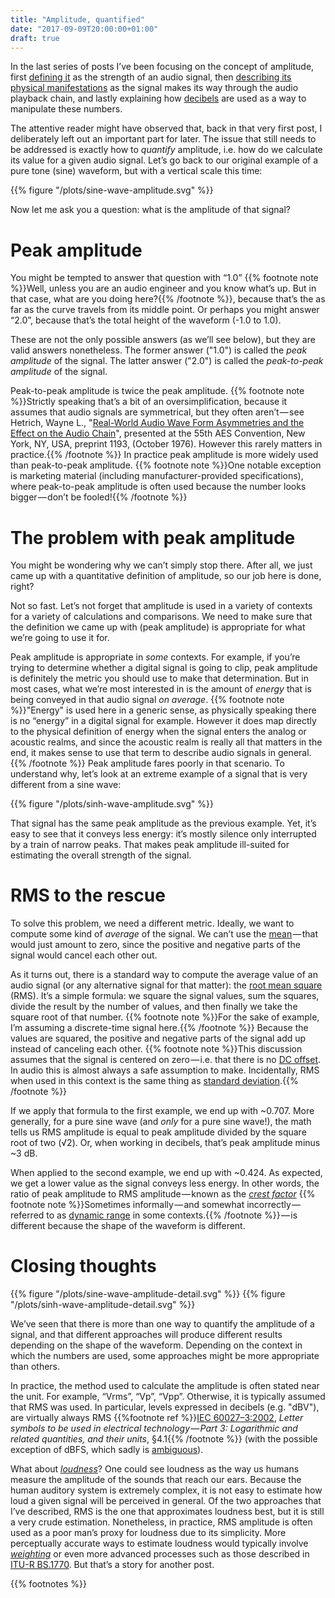 ```yaml
---
title: "Amplitude, quantified"
date: "2017-09-09T20:00:00+01:00"
draft: true
---
```


In the last series of posts I’ve been focusing on the concept of amplitude, first [defining it](<{{% ref "anatomy.md" %}}>) as the strength of an audio signal, then [describing its physical manifestations](<{{% ref "life.md" %}}>) as the signal makes its way through the audio playback chain, and lastly explaining how [decibels](<{{% ref "decibel.md" %}}>) are used as a way to manipulate these numbers.

The attentive reader might have observed that, back in that very first post, I deliberately left out an important part for later. The issue that still needs to be addressed is exactly how to *quantify* amplitude, i.e. how do we calculate its value for a given audio signal. Let’s go back to our original example of a pure tone (sine) waveform, but with a vertical scale this time:

{{% figure "/plots/sine-wave-amplitude.svg" %}}

Now let me ask you a question: what is the amplitude of that signal?

# Peak amplitude

You might be tempted to answer that question with “1.0” {{% footnote note %}}Well, unless you are an audio engineer and you know what’s up. But in that case, what are you doing here?{{% /footnote %}}, because that’s the as far as the curve travels from its middle point. Or perhaps you might answer “2.0”, because that’s the total height of the waveform (-1.0 to 1.0).

These are not the only possible answers (as we’ll see below), but they are valid answers nonetheless. The former answer ("1.0") is called the *peak amplitude* of the signal. The latter answer ("2.0") is called the *peak-to-peak amplitude* of the signal.

Peak-to-peak amplitude is twice the peak amplitude. {{% footnote note %}}Strictly speaking that’s a bit of an oversimplification, because it assumes that audio signals are symmetrical, but they often aren’t — see Hetrich, Wayne L., "[Real-World Audio Wave Form Asymmetries and the Effect on the Audio Chain](http://www.aes.org/e-lib/browse.cfm?elib=2221)", presented at the 55th AES Convention, New York, NY, USA, preprint 1193, (October 1976). However this rarely matters in practice.{{% /footnote %}} In practice peak amplitude is more widely used than peak-to-peak amplitude. {{% footnote note %}}One notable exception is marketing material (including manufacturer-provided specifications), where peak-to-peak amplitude is often used because the number looks bigger — don’t be fooled!{{% /footnote %}}

# The problem with peak amplitude

You might be wondering why we can’t simply stop there. After all, we just came up with a quantitative definition of amplitude, so our job here is done, right?

Not so fast. Let’s not forget that amplitude is used in a variety of contexts for a variety of calculations and comparisons. We need to make sure that the definition we came up with (peak amplitude) is appropriate for what we’re going to use it for.

Peak amplitude is appropriate in *some* contexts. For example, if you’re trying to determine whether a digital signal is going to clip, peak amplitude is definitely the metric you should use to make that determination. But in most cases, what we’re most interested in is the amount of *energy* that is being conveyed in that audio signal *on average*. {{% footnote note %}}"Energy" is used here in a generic sense, as physically speaking there is no “energy” in a digital signal for example. However it does map directly to the physical definition of energy when the signal enters the analog or acoustic realms, and since the acoustic realm is really all that matters in the end, it makes sense to use that term to describe audio signals in general.{{% /footnote %}} Peak amplitude fares poorly in that scenario. To understand why, let’s look at an extreme example of a signal that is very different from a sine wave:

{{% figure "/plots/sinh-wave-amplitude.svg" %}}

That signal has the same peak amplitude as the previous example. Yet, it’s easy to see that it conveys less energy: it’s mostly silence only interrupted by a train of narrow peaks. That makes peak amplitude ill-suited for estimating the overall strength of the signal.

# RMS to the rescue

To solve this problem, we need a different metric. Ideally, we want to compute some kind of *average* of the signal. We can’t use the [mean][] — that would just amount to zero, since the positive and negative parts of the signal would cancel each other out.

As it turns out, there is a standard way to compute the average value of an audio signal (or any alternative signal for that matter): the [root mean square][] (RMS). It’s a simple formula: we square the signal values, sum the squares, divide the result by the number of values, and then finally we take the square root of that number. {{% footnote note %}}For the sake of example, I’m assuming a discrete-time signal here.{{% /footnote %}} Because the values are squared, the positive and negative parts of the signal add up instead of canceling each other. {{% footnote note %}}This discussion assumes that the signal is centered on zero — i.e. that there is no [DC offset](https://en.wikipedia.org/wiki/DC_bias). In audio this is almost always a safe assumption to make. Incidentally, RMS when used in this context is the same thing as [standard deviation](https://en.wikipedia.org/wiki/Standard_deviation).{{% /footnote %}}

If we apply that formula to the first example, we end up with ~0.707. More generally, for a pure sine wave (and *only* for a pure sine wave!), the math tells us RMS amplitude is equal to peak amplitude divided by the square root of two (√2). Or, when working in decibels, that’s peak amplitude minus ~3 dB.

When applied to the second example, we end up with ~0.424. As expected, we get a lower value as the signal conveys less energy. In other words, the ratio of peak amplitude to RMS amplitude — known as the *[crest factor][]* {{% footnote note %}}Sometimes informally — and somewhat incorrectly — referred to as [dynamic range](https://en.wikipedia.org/wiki/Dynamic_range#Music) in some contexts.{{% /footnote %}} — is different because the shape of the waveform is different.

# Closing thoughts

{{% figure "/plots/sine-wave-amplitude-detail.svg" %}}
{{% figure "/plots/sinh-wave-amplitude-detail.svg" %}}

We’ve seen that there is more than one way to quantify the amplitude of a signal, and that different approaches will produce different results depending on the shape of the waveform. Depending on the context in which the numbers are used, some approaches might be more appropriate than others.

In practice, the method used to calculate the amplitude is often stated near the unit. For example, “Vrms”, “Vp”, “Vpp”. Otherwise, it is typically assumed that RMS was used. In particular, levels expressed in decibels (e.g. "dBV"), are virtually always RMS {{%footnote ref %}}[IEC 60027–3:2002](https://webstore.iec.ch/publication/94), *Letter symbols to be used in electrical technology — Part 3: Logarithmic and related quantities, and their units*, §4.1{{% /footnote %}} (with the possible exception of dBFS, which sadly is [ambiguous][dbfs]).

What about *[loudness][]*? One could see loudness as the way us humans measure the amplitude of the sounds that reach our ears. Because the human auditory system is extremely complex, it is not easy to estimate how loud a given signal will be perceived in general. Of the two approaches that I’ve described, RMS is the one that approximates loudness best, but it is still a very crude estimation. Nonetheless, in practice, RMS amplitude is often used as a poor man’s proxy for loudness due to its simplicity. More perceptually accurate ways to estimate loudness would typically involve *[weighting][]* or even more advanced processes such as those described in [ITU-R BS.1770][]. But that’s a story for another post.

{{% footnotes %}}

[crest factor]: https://en.wikipedia.org/wiki/Crest_factor

[dbfs]: https://en.wikipedia.org/wiki/DBFS

[itu-r bs.1770]: https://www.itu.int/rec/R-REC-BS.1770/en

[loudness]: https://en.wikipedia.org/wiki/Loudness

[mean]: https://en.wikipedia.org/wiki/Arithmetic_mean

[root mean square]: https://en.wikipedia.org/wiki/Root_mean_square

[weighting]: https://en.wikipedia.org/wiki/Weighting
